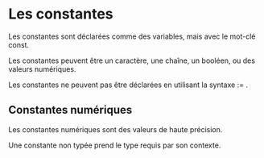 # Les constantes

Les constantes sont déclarées comme des variables, mais avec le mot-clé const.

Les constantes peuvent être un caractère, une chaîne, un booléen, ou des valeurs numériques.

Les constantes ne peuvent pas être déclarées en utilisant la syntaxe := .

## Constantes numériques

Les constantes numériques sont des valeurs de haute précision.

Une constante non typée prend le type requis par son contexte.
